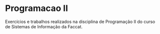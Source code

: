 # Programacao II
Exercícios e trabalhos realizados na disciplina de Programação II do curso de Sistemas de Informação da Faccat.
